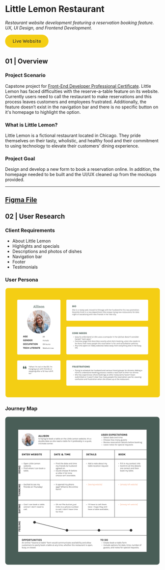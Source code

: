 # Little Lemon Restaurant
*Restaurant website development featuring a reservation booking feature.
UX, UI Design, and Frontend Development.*

[![view live website](/public/img/live-website.png)](https://little-lemon.annabaker.dev/)

## 01  |  Overview

### Project Scenario
Capstone project for [Front-End Developer Professional Certificate](https://www.coursera.org/professional-certificates/meta-front-end-developer). Little Lemon has faced difficulties with the reserve-a-table feature on its website. Currently users need to call the restaurant to make reservations and this process leaves customers and employees frustrated. Additionally, the feature doesn’t exist in the navigation bar and there is no specific button on it's homepage to highlight the option.

### What is Little Lemon?
Little Lemon is a fictional restaurant located in Chicago. They pride themselves on their tasty, wholistic, and healthy food and their commitment to using technology to elevate their customers' dining experience.

### Project Goal
Design and develop a new form to book a reservation online. In addition, the homepage needed to be built and the UI/UX cleaned up from the mockups provided.

---

## [Figma File](https://www.figma.com/design/7BaYiizg6uUnGlDXKL8Y50/%5B%5B-Front-End-Developer-Capstone-%5D%5D-Little-Lemon?node-id=18-82&t=1LUBqNRqBfg7p5UU-1)

## 02  |  User Research

### Client Requirements
* About Little Lemon
* Highlights and specials
* Descriptions and photos of dishes
* Navigation bar
* Footer
* Testimonials

### User Persona
![user persona](/public/img/user-persona.png)

### Journey Map
![journey map](/public/img/journey-map.png)
